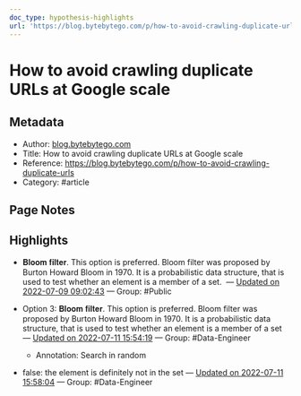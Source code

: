 ```yaml
---
doc_type: hypothesis-highlights
url: 'https://blog.bytebytego.com/p/how-to-avoid-crawling-duplicate-urls'
---
```


# How to avoid crawling duplicate URLs at Google scale

## Metadata
- Author: [blog.bytebytego.com]()
- Title: How to avoid crawling duplicate URLs at Google scale
- Reference: https://blog.bytebytego.com/p/how-to-avoid-crawling-duplicate-urls
- Category: #article

## Page Notes
## Highlights
- 𝐁𝐥𝐨𝐨𝐦 𝐟𝐢𝐥𝐭𝐞𝐫. This option is preferred. Bloom filter was proposed by Burton Howard Bloom in 1970. It is a probabilistic data structure, that is used to test whether an element is a member of a set.  — [Updated on 2022-07-09 09:02:43](https://hyp.is/OAuLfP8rEeyTb8PgMbgUuQ/blog.bytebytego.com/p/how-to-avoid-crawling-duplicate-urls) — Group: #Public

- Option 3: 𝐁𝐥𝐨𝐨𝐦 𝐟𝐢𝐥𝐭𝐞𝐫. This option is preferred. Bloom filter was proposed by Burton Howard Bloom in 1970. It is a probabilistic data structure, that is used to test whether an element is a member of a set — [Updated on 2022-07-11 15:54:19](https://hyp.is/DO3PmgD3Ee2kgS_FmsMJFQ/blog.bytebytego.com/p/how-to-avoid-crawling-duplicate-urls) — Group: #Data-Engineer
    - Annotation: Search in random

- false: the element is definitely not in the set — [Updated on 2022-07-11 15:58:04](https://hyp.is/k12APgD3Ee2yjQcHldeAEw/blog.bytebytego.com/p/how-to-avoid-crawling-duplicate-urls) — Group: #Data-Engineer



